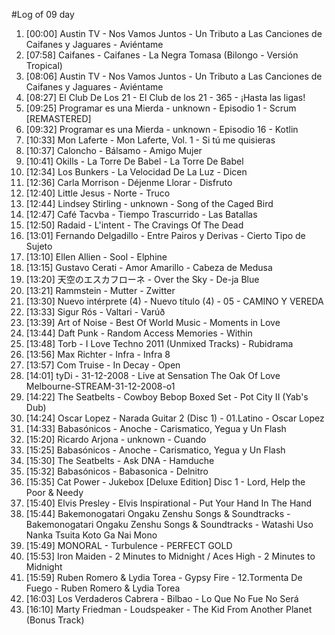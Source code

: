 #Log of 09 day

1. [00:00] Austin TV - Nos Vamos Juntos - Un Tributo a Las Canciones de Caifanes y Jaguares - Aviéntame
1. [07:58] Caifanes - Caifanes - La Negra Tomasa (Bilongo - Versión Tropical)
1. [08:06] Austin TV - Nos Vamos Juntos - Un Tributo a Las Canciones de Caifanes y Jaguares - Aviéntame
1. [08:27] El Club De Los 21 - El Club de los 21 - 365 - ¡Hasta las ligas!
1. [09:25] Programar es una Mierda - unknown - Episodio 1 - Scrum [REMASTERED]
1. [09:32] Programar es una Mierda - unknown - Episodio 16 - Kotlin
1. [10:33] Mon Laferte - Mon Laferte, Vol. 1 - Si tú me quisieras
1. [10:37] Caloncho - Bálsamo - Amigo Mujer
1. [10:41] Okills - La Torre De Babel - La Torre De Babel
1. [12:34] Los Bunkers - La Velocidad De La Luz - Dicen
1. [12:36] Carla Morrison - Déjenme Llorar - Disfruto
1. [12:40] Little Jesus - Norte - Truco
1. [12:44] Lindsey Stirling - unknown - Song of the Caged Bird
1. [12:47] Café Tacvba - Tiempo Trascurrido - Las Batallas
1. [12:50] Radaid - L'intent - The Cravings Of The Dead
1. [13:01] Fernando Delgadillo - Entre Pairos y Derivas - Cierto Tipo de Sujeto
1. [13:10] Ellen Allien - Sool - Elphine
1. [13:15] Gustavo Cerati - Amor Amarillo - Cabeza de Medusa
1. [13:20] 天空のエスカフローネ - Over the Sky - De-ja Blue
1. [13:21] Rammstein - Mutter - Zwitter
1. [13:30] Nuevo intérprete (4) - Nuevo título (4) - 05 - CAMINO Y VEREDA
1. [13:33] Sigur Rós - Valtari - Varúð
1. [13:39] Art of Noise - Best Of World Music - Moments in Love
1. [13:44] Daft Punk - Random Access Memories - Within
1. [13:48] Torb - I Love Techno 2011 (Unmixed Tracks) - Rubidrama
1. [13:56] Max Richter - Infra - Infra 8
1. [13:57] Com Truise - In Decay - Open
1. [14:01] tyDi - 31-12-2008 - Live at Sensation The Oak Of Love Melbourne-STREAM-31-12-2008-o1
1. [14:22] The Seatbelts - Cowboy Bebop Boxed Set - Pot City II (Yab's Dub)
1. [14:24] Oscar Lopez - Narada Guitar 2 (Disc 1) - 01.Latino - Oscar Lopez
1. [14:33] Babasónicos - Anoche - Carismatico, Yegua y Un Flash
1. [15:20] Ricardo Arjona - unknown - Cuando
1. [15:25] Babasónicos - Anoche - Carismatico, Yegua y Un Flash
1. [15:30] The Seatbelts - Ask DNA - Hamduche
1. [15:32] Babasónicos - Babasonica - Delnitro
1. [15:35] Cat Power - Jukebox [Deluxe Edition] Disc 1 - Lord, Help the Poor & Needy
1. [15:40] Elvis Presley - Elvis Inspirational - Put Your Hand In The Hand
1. [15:44] Bakemonogatari Ongaku Zenshu Songs & Soundtracks - Bakemonogatari Ongaku Zenshu Songs & Soundtracks - Watashi Uso Nanka Tsuita Koto Ga Nai Mono
1. [15:49] MONORAL - Turbulence - PERFECT GOLD
1. [15:53] Iron Maiden - 2 Minutes to Midnight / Aces High - 2 Minutes to Midnight
1. [15:59] Ruben Romero & Lydia Torea - Gypsy Fire - 12.Tormenta De Fuego - Ruben Romero & Lydia Torea
1. [16:03] Los Verdaderos Cabrera - Bilbao - Lo Que No Fue No Será
1. [16:10] Marty Friedman - Loudspeaker - The Kid From Another Planet (Bonus Track)

